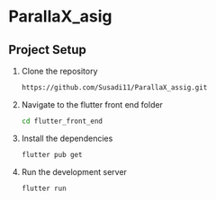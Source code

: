 # ParallaX_asig

## Project Setup

1. Clone the repository
   ```bash
   https://github.com/Susadi11/ParallaX_assig.git

2. Navigate to the flutter front end folder
   ```bash
   cd flutter_front_end

3. Install the dependencies
   ```bash
   flutter pub get

4. Run the development server
   ```bash
   flutter run
